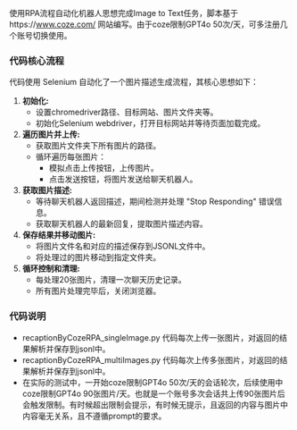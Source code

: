 使用RPA流程自动化机器人思想完成Image to Text任务，脚本基于https://www.coze.com/ 网站编写。由于coze限制GPT4o 50次/天，可多注册几个账号切换使用。

### 代码核心流程
代码使用 Selenium 自动化了一个图片描述生成流程，其核心思想如下：

1. **初始化:** 
    - 设置chromedriver路径、目标网站、图片文件夹等。
    - 初始化Selenium webdriver，打开目标网站并等待页面加载完成。
2. **遍历图片并上传:** 
    - 获取图片文件夹下所有图片的路径。
    - 循环遍历每张图片：
        - 模拟点击上传按钮，上传图片。
        - 点击发送按钮，将图片发送给聊天机器人。
3. **获取图片描述:** 
    - 等待聊天机器人返回描述，期间检测并处理 "Stop Responding" 错误信息。
    - 获取聊天机器人的最新回复，提取图片描述内容。
4. **保存结果并移动图片:** 
    - 将图片文件名和对应的描述保存到JSONL文件中。
    - 将处理过的图片移动到指定文件夹。
5. **循环控制和清理:** 
    - 每处理20张图片，清理一次聊天历史记录。
    - 所有图片处理完毕后，关闭浏览器。

### 代码说明
- recaptionByCozeRPA_singleImage.py 代码每次上传一张图片，对返回的结果解析并保存到jsonl中。
- recaptionByCozeRPA_multiImages.py 代码每次上传多张图片，对返回的结果解析并保存到jsonl中。
- 在实际的测试中，一开始coze限制GPT4o 50次/天的会话轮次，后续使用中coze限制GPT4o 90张图片/天。也就是一个账号多次会话共上传90张图片后会触发限制。有时候超出限制会提示，有时候无提示，且返回的内容与图片中内容毫无关系，且不遵循prompt的要求。
